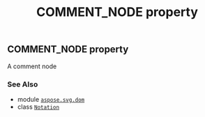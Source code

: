 ﻿---
title: COMMENT_NODE property
second_title: Aspose.SVG for Python via .NET API References
description: 
type: docs
weight: 210
url: /python-net/aspose.svg.dom/notation/comment_node/
is_root: false
---

## COMMENT_NODE property


A comment node

### See Also
* module [`aspose.svg.dom`](../../)
* class [`Notation`](/svg/python-net/aspose.svg.dom/notation)
